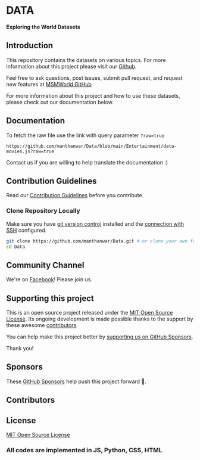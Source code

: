 # DATA

**Exploring the World Datasets**

## Introduction

This repository contains the datasets on various topics. For more information about this project please visit our [Github](https://github.com/manthanwar).

Feel free to ask questions, post issues, submit pull request, and request new features at [MSMWorld GitHub](https://github.com/manthanwar/Data)

For more information about this project and how to use these datasets, please check out our documentation below.

## Documentation

To fetch the raw file use the link with query parameter `?raw=true`

`https://github.com/manthanwar/Data/blob/main/Entertainment/data-movies.js?raw=true`

<!-- To check out the documentation, visit -->

<!-- - [English](documentation.pdf) -->

Contact us if you are willing to help translate the documentation :)

## Contribution Guidelines

Read our [Contribution Guidelines](CONTRIBUTING.md) before you contribute.

### Clone Repository Locally

Make sure you have [git version control](https://git-scm.com/downloads) installed and the [connection with SSH](https://docs.github.com/en/authentication/connecting-to-github-with-ssh) configured.

```sh
git clone https://github.com/manthanwar/Data.git # or clone your own fork
cd Data
```

## Community Channel

We're on [Facebook](https://facebook.com/)! Please join us.

## Supporting this project

This is an open source project released under the [MIT Open Source License](LICENSE.md). Its ongoing development is made possible thanks to the support by these awesome [contributors](https://github.com/manthanwar/data#contributors).

You can help make this project better by [supporting us on GitHub Sponsors](https://github.com/sponsors/manthanwar).

Thank you!

## Sponsors

These [GitHub Sponsors](https://github.com/sponsors/data#sponsors) help push this project forward 🎉.

## Contributors

## License

[MIT Open Source License](LICENSE.md)

### All codes are implemented in JS, Python, CSS, HTML
